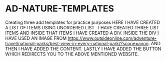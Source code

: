 # AD-NATURE-TEMPLATES
Creating three add templates for practice purposes
HERE I HAVE CREATED A LIST OF ITEMS USING UNORDERED LIST .
I HAVE CREATED THREE LIST ITEMS AND INSIDE THAT ITEMS I HAVE CREATED A DIV.
INSIDE THE DIV I HAVE USED AN IMAGE FROM https://www.outsideonline.com/adventure-travel/national-parks/best-view-in-every-national-park/?scope=anon. 
AND THEN I HAVE ADDED THE CONTENT.
LASTLY  I HAVE ADDED THE BUTTON WHICH REDIRECTS YOU TO THE ABOVE MENTIONED WEBSITE.
